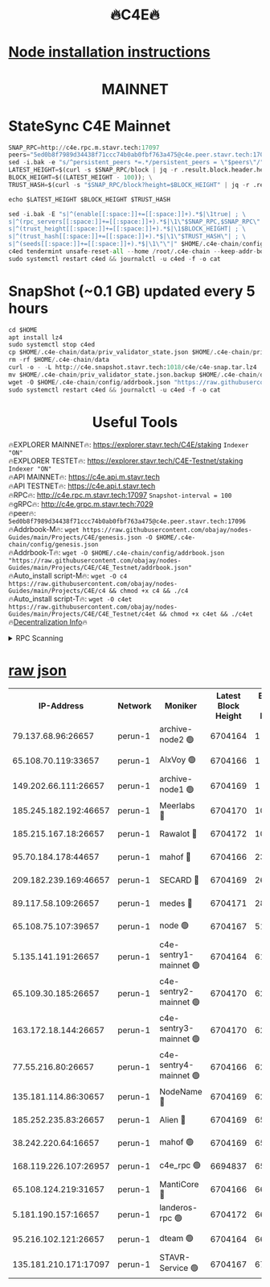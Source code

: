 <h1 align="center"> 🔥C4E🔥</h1>

[Node installation instructions](https://github.com/obajay/nodes-Guides/tree/main/Projects/C4E)
=

<h1 align="center"> MAINNET</h1>

# StateSync C4E Mainnet
```python
SNAP_RPC=http://c4e.rpc.m.stavr.tech:17097
peers="5ed0b8f7989d34438f71ccc74b0ab0fbf763a475@c4e.peer.stavr.tech:17096"
sed -i.bak -e "s/^persistent_peers *=.*/persistent_peers = \"$peers\"/" $HOME/.c4e-chain/config/config.toml
LATEST_HEIGHT=$(curl -s $SNAP_RPC/block | jq -r .result.block.header.height); \
BLOCK_HEIGHT=$((LATEST_HEIGHT - 100)); \
TRUST_HASH=$(curl -s "$SNAP_RPC/block?height=$BLOCK_HEIGHT" | jq -r .result.block_id.hash)

echo $LATEST_HEIGHT $BLOCK_HEIGHT $TRUST_HASH

sed -i.bak -E "s|^(enable[[:space:]]+=[[:space:]]+).*$|\1true| ; \
s|^(rpc_servers[[:space:]]+=[[:space:]]+).*$|\1\"$SNAP_RPC,$SNAP_RPC\"| ; \
s|^(trust_height[[:space:]]+=[[:space:]]+).*$|\1$BLOCK_HEIGHT| ; \
s|^(trust_hash[[:space:]]+=[[:space:]]+).*$|\1\"$TRUST_HASH\"| ; \
s|^(seeds[[:space:]]+=[[:space:]]+).*$|\1\"\"|" $HOME/.c4e-chain/config/config.toml
c4ed tendermint unsafe-reset-all --home /root/.c4e-chain --keep-addr-book
sudo systemctl restart c4ed && journalctl -u c4ed -f -o cat
```
# SnapShot (~0.1 GB) updated every 5 hours
```python
cd $HOME
apt install lz4
sudo systemctl stop c4ed
cp $HOME/.c4e-chain/data/priv_validator_state.json $HOME/.c4e-chain/priv_validator_state.json.backup
rm -rf $HOME/.c4e-chain/data
curl -o - -L http://c4e.snapshot.stavr.tech:1018/c4e/c4e-snap.tar.lz4 | lz4 -c -d - | tar -x -C $HOME/.c4e-chain --strip-components 2
mv $HOME/.c4e-chain/priv_validator_state.json.backup $HOME/.c4e-chain/data/priv_validator_state.json
wget -O $HOME/.c4e-chain/config/addrbook.json "https://raw.githubusercontent.com/obajay/nodes-Guides/main/Projects/C4E/addrbook.json"
sudo systemctl restart c4ed && journalctl -u c4ed -f -o cat
```
 <h1 align="center"> Useful Tools</h1>

🔥EXPLORER MAINNET🔥:  https://explorer.stavr.tech/C4E/staking            `Indexer "ON"` \
🔥EXPLORER TESTET🔥:   https://explorer.stavr.tech/C4E-Testnet/staking     `Indexer "ON"` \
🔥API MAINNET🔥:       https://c4e.api.m.stavr.tech \
🔥API TESTNET🔥:       https://c4e.api.t.stavr.tech \
🔥RPC🔥:               http://c4e.rpc.m.stavr.tech:17097                  `Snapshot-interval = 100` \
🔥gRPC🔥:              http://c4e.grpc.m.stavr.tech:7029 \
🔥peer🔥:              `5ed0b8f7989d34438f71ccc74b0ab0fbf763a475@c4e.peer.stavr.tech:17096` \
🔥Addrbook-M🔥:    ```wget https://raw.githubusercontent.com/obajay/nodes-Guides/main/Projects/C4E/genesis.json -O $HOME/.c4e-chain/config/genesis.json``` \
🔥Addrbook-T🔥:    ```wget -O $HOME/.c4e-chain/config/addrbook.json "https://raw.githubusercontent.com/obajay/nodes-Guides/main/Projects/C4E/C4E_Testnet/addrbook.json"``` \
🔥Auto_install script-M🔥: ```wget -O c4 https://raw.githubusercontent.com/obajay/nodes-Guides/main/Projects/C4E/c4 && chmod +x c4 && ./c4``` \
🔥Auto_install script-T🔥: ```wget -O c4et https://raw.githubusercontent.com/obajay/nodes-Guides/main/Projects/C4E/C4E_Testnet/c4et && chmod +x c4et && ./c4et``` \
🔥[Decentralization Info](https://github.com/obajay/StateSync-snapshots/tree/main/Projects/C4E/Decentralization)🔥




<details>
<summary>RPC Scanning</summary>

<h2 align="center"> We scan nodes in real time every 4 hours. And we provide the final result of RPC endpoints.
We cannot influence the operation of these nodes in any way. </h2>


```python
If Voting Power is higher than 0 --> then the Node is a validator of the network and may be subject to attack and be a potential threat to the chain.
```
```python
We marked such validators with a red symbol
```

</details>

[raw json](https://rpc-check.c4e.stavr.tech/c4e/rpc-c4e-result.json)
=



<table><tr><th>IP-Address</th><th>Network</th><th>Moniker</th><th>Latest Block Height</th><th>Earliest Block Height</th><th>Catching Up</th><th>Tx Index</th><th>Voting Power</th><th>Scan Time</th></tr><tr><td>79.137.68.96:26657</td><td>perun-1</td><td>archive-node2 🟢</td><td>6704164</td><td>1</td><td>False</td><td>on</td><td>0</td><td>2024-01-12T20:36:52.705097557UTC</td></tr><tr><td>65.108.70.119:33657</td><td>perun-1</td><td>AlxVoy 🟢</td><td>6704166</td><td>1</td><td>False</td><td>on</td><td>0</td><td>2024-01-12T20:37:07.380031595UTC</td></tr><tr><td>149.202.66.111:26657</td><td>perun-1</td><td>archive-node1 🟢</td><td>6704169</td><td>1</td><td>False</td><td>on</td><td>0</td><td>2024-01-12T20:37:23.565517244UTC</td></tr><tr><td>185.245.182.192:46657</td><td>perun-1</td><td>Meerlabs 🔴</td><td>6704170</td><td>1051501</td><td>False</td><td>on</td><td>527310</td><td>2024-01-12T20:37:29.113643659UTC</td></tr><tr><td>185.215.167.18:26657</td><td>perun-1</td><td>Rawalot 🔴</td><td>6704172</td><td>1090501</td><td>False</td><td>on</td><td>701423</td><td>2024-01-12T20:37:43.257086620UTC</td></tr><tr><td>95.70.184.178:44657</td><td>perun-1</td><td>mahof 🔴</td><td>6704166</td><td>2342001</td><td>False</td><td>off</td><td>1864169</td><td>2024-01-12T20:37:06.718005095UTC</td></tr><tr><td>209.182.239.169:46657</td><td>perun-1</td><td>SECARD 🔴</td><td>6704169</td><td>2616101</td><td>False</td><td>off</td><td>1136703</td><td>2024-01-12T20:37:20.864128615UTC</td></tr><tr><td>89.117.58.109:26657</td><td>perun-1</td><td>medes 🔴</td><td>6704171</td><td>2826001</td><td>False</td><td>off</td><td>1484927</td><td>2024-01-12T20:37:36.390830167UTC</td></tr><tr><td>65.108.75.107:39657</td><td>perun-1</td><td>node 🟢</td><td>6704167</td><td>5198801</td><td>False</td><td>on</td><td>0</td><td>2024-01-12T20:37:09.895190059UTC</td></tr><tr><td>5.135.141.191:26657</td><td>perun-1</td><td>c4e-sentry1-mainnet 🟢</td><td>6704164</td><td>6198001</td><td>False</td><td>on</td><td>0</td><td>2024-01-12T20:36:52.341852204UTC</td></tr><tr><td>65.109.30.185:26657</td><td>perun-1</td><td>c4e-sentry2-mainnet 🟢</td><td>6704170</td><td>6238301</td><td>False</td><td>on</td><td>0</td><td>2024-01-12T20:37:28.713540980UTC</td></tr><tr><td>163.172.18.144:26657</td><td>perun-1</td><td>c4e-sentry3-mainnet 🟢</td><td>6704170</td><td>6239001</td><td>False</td><td>on</td><td>0</td><td>2024-01-12T20:37:29.882823720UTC</td></tr><tr><td>77.55.216.80:26657</td><td>perun-1</td><td>c4e-sentry4-mainnet 🟢</td><td>6704166</td><td>6241001</td><td>False</td><td>on</td><td>0</td><td>2024-01-12T20:37:07.052306604UTC</td></tr><tr><td>135.181.114.86:30657</td><td>perun-1</td><td>NodeName 🔴</td><td>6704169</td><td>6284301</td><td>False</td><td>off</td><td>140495</td><td>2024-01-12T20:37:23.929123512UTC</td></tr><tr><td>185.252.235.83:26657</td><td>perun-1</td><td>Alien 🔴</td><td>6704169</td><td>6502501</td><td>False</td><td>on</td><td>1136703</td><td>2024-01-12T20:37:24.217396622UTC</td></tr><tr><td>38.242.220.64:16657</td><td>perun-1</td><td>mahof 🟢</td><td>6704169</td><td>6545801</td><td>False</td><td>off</td><td>0</td><td>2024-01-12T20:37:21.185506268UTC</td></tr><tr><td>168.119.226.107:26957</td><td>perun-1</td><td>c4e_rpc 🟢</td><td>6694837</td><td>6594837</td><td>False</td><td>on</td><td>0</td><td>2024-01-12T20:36:59.576499497UTC</td></tr><tr><td>65.108.124.219:31657</td><td>perun-1</td><td>MantiCore 🔴</td><td>6704166</td><td>6604166</td><td>False</td><td>off</td><td>193276</td><td>2024-01-12T20:37:06.253227809UTC</td></tr><tr><td>5.181.190.157:16657</td><td>perun-1</td><td>landeros-rpc 🟢</td><td>6704172</td><td>6694001</td><td>False</td><td>on</td><td>0</td><td>2024-01-12T20:37:40.869963276UTC</td></tr><tr><td>95.216.102.121:26657</td><td>perun-1</td><td>dteam 🟢</td><td>6704164</td><td>6698001</td><td>False</td><td>on</td><td>0</td><td>2024-01-12T20:36:53.127045133UTC</td></tr><tr><td>135.181.210.171:17097</td><td>perun-1</td><td>STAVR-Service 🟢</td><td>6704167</td><td>6703501</td><td>False</td><td>on</td><td>0</td><td>2024-01-12T20:37:12.319397932UTC</td></tr></table>
